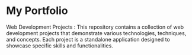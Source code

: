 # My Portfolio
 Web Development Projects : This repository contains a collection of web development projects that demonstrate various technologies, techniques, and concepts. Each project is a standalone application designed to showcase specific skills and functionalities. 
